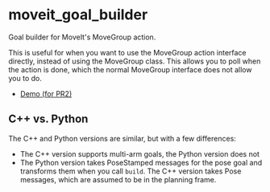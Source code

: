 # moveit_goal_builder

Goal builder for MoveIt's MoveGroup action.

This is useful for when you want to use the MoveGroup action interface directly, instead of using the MoveGroup class.
This allows you to poll when the action is done, which the normal MoveGroup interface does not allow you to do.

- [Demo (for PR2)](src/demo_main.cpp)

## C++ vs. Python
The C++ and Python versions are similar, but with a few differences:
- The C++ version supports multi-arm goals, the Python version does not
- The Python version takes PoseStamped messages for the pose goal and transforms them when you call `build`.
  The C++ version takes Pose messages, which are assumed to be in the planning frame.
